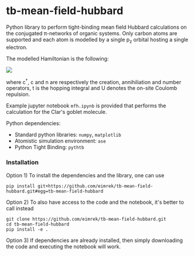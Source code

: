# tb-mean-field-hubbard 

Python library to perform tight-binding mean field Hubbard calculations on the conjugated π-networks of organic systems.
Only carbon atoms are supported and each atom is modelled by a single p<sub>z</sub> orbital hosting a single electron.

The modelled Hamiltonian is the following:

![](https://latex.codecogs.com/svg.latex?\dpi{280}\large{\hat{H}_\text{MFH}=-t\sum\limits_{\langle{i,j}\rangle,\sigma}\left(\hat{c}^{\dag}_{i,\sigma}\hat{c}_{j,\sigma}+\text{h.c.}\right)+U\sum\limits_{i,\sigma}\langle{\hat{n}_{i,\sigma}}\rangle%20\hat{n}_{i,\overline{\sigma}}-U\sum\limits_{i}\langle{\hat{n}_{i,\uparrow}}\rangle\langle{\hat{n}_{i,\downarrow}}\rangle,})

where c<sup>†</sup>, c and n are respectively the creation, annihiliation and number operators, t is the hopping integral and U denotes the on-site Coulomb repulsion.

Example jupyter notebook `mfh.ipynb` is provided that performs the calculation for the Clar's goblet molecule.

Python dependencies:
* Standard python libraries: `numpy`, `matplotlib`
* Atomistic simulation environment: `ase`
* Python Tight Binding: `pythtb`

### Installation

Option 1) To install the dependencies and the library, one can use
```
pip install git+https://github.com/eimrek/tb-mean-field-hubbard.git#egg=tb-mean-field-hubbard
```

Option 2) To also have access to the code and the notebook, it's better to call instead
```
git clone https://github.com/eimrek/tb-mean-field-hubbard.git
cd tb-mean-field-hubbard
pip install -e .
```

Option 3) If dependencies are already installed, then simply downloading the code and executing the notebook will work.
